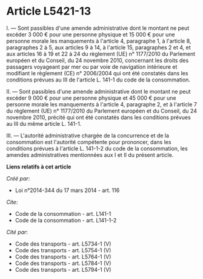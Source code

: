 # Article L5421-13

I. ― Sont passibles d'une amende administrative dont le montant ne peut excéder 3 000 € pour une personne physique et 15 000
€ pour une personne morale les manquements à l'article 4, paragraphe 1, à l'article 8, paragraphes 2 à 5, aux articles 9 à
14, à l'article 15, paragraphes 2 et 4, et aux articles 16 à 19 et 22 à 24 du règlement (UE) n° 1177/2010 du Parlement
européen et du Conseil, du 24 novembre 2010, concernant les droits des passagers voyageant par mer ou par voie de navigation
intérieure et modifiant le règlement (CE) n° 2006/2004 qui ont été constatés dans les conditions prévues au III de l'article
L. 141-1 du code de la consommation. 

II. ― Sont passibles d'une amende administrative dont le montant ne peut excéder 9 000 € pour une personne physique et 45 000
€ pour une personne morale les manquements à l'article 4, paragraphe 2, et à l'article 7 du règlement (UE) n° 1177/2010 du
Parlement européen et du Conseil, du 24 novembre 2010, précité qui ont été constatés dans les conditions prévues au III du
même article L. 141-1. 

III. ― L'autorité administrative chargée de la concurrence et de la consommation est l'autorité compétente pour prononcer,
dans les conditions prévues à l'article L. 141-1-2 du code de la consommation, les amendes administratives mentionnées aux I
et II du présent article.

**Liens relatifs à cet article**

_Créé par_:

  - Loi n°2014-344 du 17 mars 2014 - art. 116

_Cite_:

  - Code de la consommation - art. L141-1
  - Code de la consommation - art. L141-1-2

_Cité par_:

  - Code des transports - art. L5734-1 (V)
  - Code des transports - art. L5754-1 (V)
  - Code des transports - art. L5764-1 (V)
  - Code des transports - art. L5784-1 (V)
  - Code des transports - art. L5794-1 (V)

